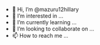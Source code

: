 - 👋 Hi, I’m @mazuru12hillary
- 👀 I’m interested in ...
- 🌱 I’m currently learning ...
- 💞️ I’m looking to collaborate on ...
- 📫 How to reach me ...

<!---
mazuru12hillary/mazuru12hillary is a ✨ special ✨ repository because its `README.md` (this file) appears on your GitHub profile.
You can click the Preview link to take a look at your changes.
--->
